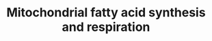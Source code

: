 ---
annotations:
- id: PW:0001999
  parent: regulatory pathway
  type: Pathway Ontology
  value: mitochondria fusion pathway
- id: PW:0001998
  parent: regulatory pathway
  type: Pathway Ontology
  value: mitochondria fission pathway
authors:
- Madeomuga
- Khanspers
- Susan
- Ash iyer
citedin: ''
communities: []
description: '"The dynamics of mitochondrial fission and fusion. The localization,
  as well as some interaction and modification of the principal proteins involved
  in the two processes are shown. Once dephosphorylated, DRP1 is recruited to the
  outer membrane by FIS1 or by another, unknown, component. The oligomerization of
  DRP1 is followed by constriction of the membrane and mitochondrial fission. The
  pro-fusion proteins (MFNs on the outer membrane and OPA1 on the inner membrane)
  oligomerize to induce fusion of the membranes. Other additional components of the
  machinery are shown. BAX, BCL2-associated X protein; BNIP3, BCL2/E1B 19 kDa-interacting
  protein 3; CAMK1a, calcium/calmodulin-dependent protein kinase 1a; DRP1, dynamin-related
  protein 1; FIS1, fission protein 1; GDAP1, ganglioside-induced differentiation-associated
  protein 1; l-OPA1, long form of OPA1; MFN, mitofusin; MIB, mitofusin-binding protein;
  MTP18, mitochondrial protein 18 kDa; OPA1, optic atrophy 1; PKA, protein kinase
  A; PLD, phospholipase D; sÃ¢â‚¬â€˜OPA1: short form of OPA1." Luca Scorrano et al
  2010'
last-edited: 2024-05-04
ndex: null
organisms:
- Homo sapiens
redirect_from:
- /index.php/Pathway:WP4318
- /instance/WP4318
- /instance/WP4318_r129501
revision: r129501
schema-jsonld:
- '@context': https://schema.org/
  '@id': https://wikipathways.github.io/pathways/WP4318.html
  '@type': Dataset
  creator:
    '@type': Organization
    name: WikiPathways
  description: '"The dynamics of mitochondrial fission and fusion. The localization,
    as well as some interaction and modification of the principal proteins involved
    in the two processes are shown. Once dephosphorylated, DRP1 is recruited to the
    outer membrane by FIS1 or by another, unknown, component. The oligomerization
    of DRP1 is followed by constriction of the membrane and mitochondrial fission.
    The pro-fusion proteins (MFNs on the outer membrane and OPA1 on the inner membrane)
    oligomerize to induce fusion of the membranes. Other additional components of
    the machinery are shown. BAX, BCL2-associated X protein; BNIP3, BCL2/E1B 19 kDa-interacting
    protein 3; CAMK1a, calcium/calmodulin-dependent protein kinase 1a; DRP1, dynamin-related
    protein 1; FIS1, fission protein 1; GDAP1, ganglioside-induced differentiation-associated
    protein 1; l-OPA1, long form of OPA1; MFN, mitofusin; MIB, mitofusin-binding protein;
    MTP18, mitochondrial protein 18 kDa; OPA1, optic atrophy 1; PKA, protein kinase
    A; PLD, phospholipase D; sÃ¢â‚¬â€˜OPA1: short form of OPA1." Luca Scorrano et
    al 2010'
  keywords:
  - BAX
  - BCL2
  - BNIP3
  - DRP1
  - Endophilin-A1
  - FIS1
  - MFN1
  - MFN2
  - MIB1
  - MTP18
  - OPA1
  - PLD1
  - Prohibitin
  license: CC0
  name: Mitochondrial fatty acid synthesis and respiration
seo: CreativeWork
title: Mitochondrial fatty acid synthesis and respiration
wpid: WP4318
---